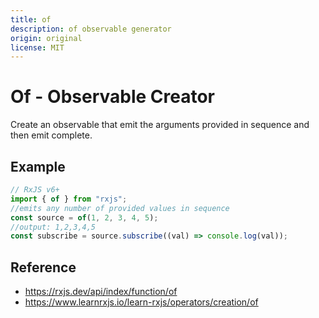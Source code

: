 ```yaml
---
title: of
description: of observable generator
origin: original
license: MIT
---
```


# Of - Observable Creator

Create an observable that emit the arguments provided in sequence and then emit complete.

## Example

```js
// RxJS v6+
import { of } from "rxjs";
//emits any number of provided values in sequence
const source = of(1, 2, 3, 4, 5);
//output: 1,2,3,4,5
const subscribe = source.subscribe((val) => console.log(val));
```

## Reference

- https://rxjs.dev/api/index/function/of
- https://www.learnrxjs.io/learn-rxjs/operators/creation/of
